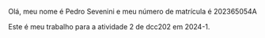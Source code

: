 Olá, meu nome é Pedro Sevenini e meu número de matrícula é 202365054A

Este é meu trabalho para a atividade 2 de dcc202 em 2024-1.
